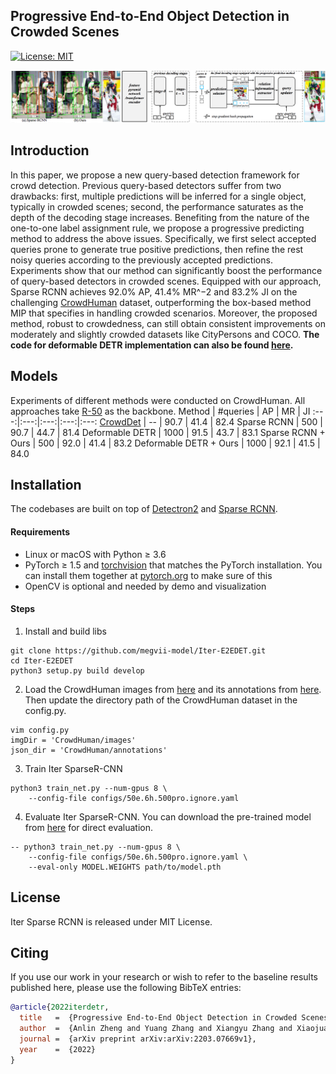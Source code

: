 ## Progressive End-to-End Object Detection in Crowded Scenes

[![License: MIT](https://img.shields.io/badge/License-MIT-yellow.svg)](https://opensource.org/licenses/MIT)

![](readme/fig.jpg)

## Introduction

In this paper, we propose a new query-based detection framework for crowd detection. Previous query-based detectors suffer from two drawbacks: first, multiple predictions will be inferred for a single object, typically in crowded scenes; second, the performance saturates as the
depth of the decoding stage increases. Benefiting from the nature of the one-to-one label assignment rule, we propose a progressive predicting method to address the above issues. Specifically, we first select accepted queries prone to generate true positive predictions, then refine the rest
noisy queries according to the previously accepted predictions. Experiments show that our method can significantly boost the performance of query-based detectors in crowded scenes. Equipped with our approach, Sparse RCNN achieves 92.0% AP, 41.4% MR^−2 and 83.2% JI on the challenging [CrowdHuman](https://www.crowdhuman.org/) dataset, outperforming the box-based method MIP that specifies in handling crowded scenarios. Moreover, the proposed method, robust to crowdedness, can still obtain consistent improvements on moderately and slightly crowded datasets like CityPersons and COCO. __The code for deformable DETR implementation can also be found [here](https://github.com/zyayoung/Iter-Deformable-DETR.git).__

## Models

Experiments of different methods were conducted on CrowdHuman. All approaches take [R-50](detectron2://ImageNetPretrained/torchvision/R-50.pkl) as the backbone.
Method | #queries | AP | MR | JI 
:---:|:---:|:---:|:---:|:---:
[CrowdDet](https://openaccess.thecvf.com/content_CVPR_2020/papers/Chu_Detection_in_Crowded_Scenes_One_Proposal_Multiple_Predictions_CVPR_2020_paper.pdf) | -- | 90.7 | 41.4 | 82.4
Sparse RCNN | 500 | 90.7 | 44.7 | 81.4 
Deformable DETR | 1000 | 91.5 | 43.7 | 83.1
Sparse RCNN + Ours | 500 | 92.0 | 41.4 | 83.2
Deformable DETR + Ours | 1000 | 92.1 | 41.5 | 84.0
## Installation
The codebases are built on top of [Detectron2](https://github.com/facebookresearch/detectron2) and [Sparse RCNN](https://github.com/PeizeSun/SparseR-CNN).

#### Requirements
- Linux or macOS with Python ≥ 3.6
- PyTorch ≥ 1.5 and [torchvision](https://github.com/pytorch/vision/) that matches the PyTorch installation.
  You can install them together at [pytorch.org](https://pytorch.org) to make sure of this
- OpenCV is optional and needed by demo and visualization

#### Steps
1. Install and build libs
```
git clone https://github.com/megvii-model/Iter-E2EDET.git
cd Iter-E2EDET
python3 setup.py build develop
```

2. Load the CrowdHuman images from [here](https://www.crowdhuman.org/download.html) and its annotations from [here](https://drive.google.com/file/d/11TKQWUNDf63FbjLHU9iEASm2nE7exgF8/view?usp=sharing). Then update the directory path of the CrowdHuman dataset in the config.py.
```
vim config.py
imgDir = 'CrowdHuman/images'
json_dir = 'CrowdHuman/annotations'
```

3. Train Iter SparseR-CNN
```
python3 train_net.py --num-gpus 8 \
    --config-file configs/50e.6h.500pro.ignore.yaml

```

4. Evaluate Iter SparseR-CNN. You can download the pre-trained model from [here](https://drive.google.com/file/d/1LTP-Qfe6QsnhCOL3e-lxuuXEqfJ55sgj/view?usp=sharing) for direct evaluation.
```
-- python3 train_net.py --num-gpus 8 \
    --config-file configs/50e.6h.500pro.ignore.yaml \
    --eval-only MODEL.WEIGHTS path/to/model.pth
```

## License

Iter Sparse RCNN is released under MIT License.


## Citing

If you use our work in your research or wish to refer to the baseline results published here, please use the following BibTeX entries:

```BibTeX
@article{2022iterdetr,
  title   =  {Progressive End-to-End Object Detection in Crowded Scenes},
  author  =  {Anlin Zheng and Yuang Zhang and Xiangyu Zhang and Xiaojuan Qi and Jian Sun},
  journal =  {arXiv preprint arXiv:arXiv:2203.07669v1},
  year    =  {2022}
}
```

